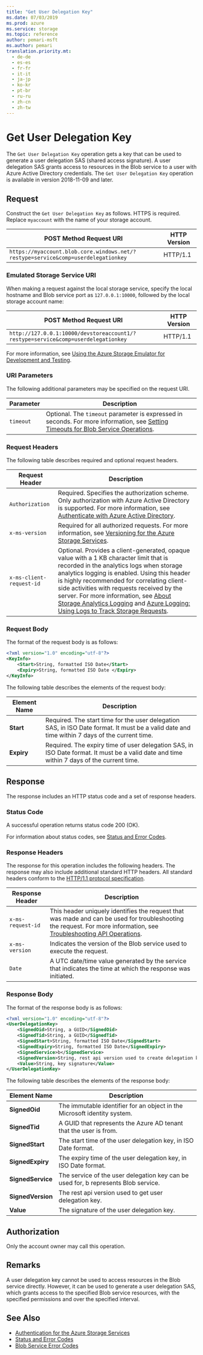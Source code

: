 ```yaml
---
title: "Get User Delegation Key"
ms.date: 07/03/2019
ms.prod: azure
ms.service: storage
ms.topic: reference
author: pemari-msft
ms.author: pemari
translation.priority.mt: 
  - de-de
  - es-es
  - fr-fr
  - it-it
  - ja-jp
  - ko-kr
  - pt-br
  - ru-ru
  - zh-cn
  - zh-tw
---
```


# Get User Delegation Key

The `Get User Delegation Key` operation gets a key that can be used to generate a user delegation SAS (shared access signature). A user delegation SAS grants access to resources in the Blob service to a user with Azure Active Directory credentials. The `Get User Delegation Key` operation is available in version 2018-11-09 and later.  
  
## Request

Construct the `Get User Delegation Key` as follows. HTTPS is required. Replace `myaccount` with the name of your storage account.  
  
|POST Method Request URI|HTTP Version|  
|----------------------------|------------------|  
|`https://myaccount.blob.core.windows.net/?restype=service&comp=userdelegationkey`|HTTP/1.1|  
  
### Emulated Storage Service URI  

When making a request against the local storage service, specify the local hostname and Blob service port as `127.0.0.1:10000`, followed by the local storage account name:  
  
|POST Method Request URI|HTTP Version|  
|----------------------------|------------------|  
|`http://127.0.0.1:10000/devstoreaccount1/?restype=service&comp=userdelegationkey`|HTTP/1.1|  
  
For more information, see [Using the Azure Storage Emulator for Development and Testing](/azure/storage/storage-use-emulator).  
  
### URI Parameters  

The following additional parameters may be specified on the request URI.  
  
|Parameter|Description|  
|---------------|-----------------|  
|`timeout`|Optional. The `timeout` parameter is expressed in seconds. For more information, see [Setting Timeouts for Blob Service Operations](Setting-Timeouts-for-Blob-Service-Operations.md).|  
  
### Request Headers  

The following table describes required and optional request headers.  
  
|Request Header|Description|  
|--------------------|-----------------|  
|`Authorization`|Required. Specifies the authorization scheme. Only authorization with Azure Active Directory is supported. For more information, see [Authenticate with Azure Active Directory](authenticate-with-azure-active-directory.md).|  
|`x-ms-version`|Required for all authorized requests. For more information, see [Versioning for the Azure Storage Services](Versioning-for-the-Azure-Storage-Services.md).|  
|`x-ms-client-request-id`|Optional. Provides a client-generated, opaque value with a 1 KB character limit that is recorded in the analytics logs when storage analytics logging is enabled. Using this header is highly recommended for correlating client-side activities with requests received by the server. For more information, see [About Storage Analytics Logging](About-Storage-Analytics-Logging.md) and [Azure Logging: Using Logs to Track Storage Requests](http://blogs.msdn.com/b/windowsazurestorage/archive/2011/08/03/windows-azure-storage-logging-using-logs-to-track-storage-requests.aspx).|  
  
### Request Body

The format of the request body is as follows:

```xml
<?xml version="1.0" encoding="utf-8"?>  
<KeyInfo>  
    <Start>String, formatted ISO Date</Start>
    <Expiry>String, formatted ISO Date </Expiry>
</KeyInfo>  
```

The following table describes the elements of the request body:  

|Element Name|Description|
|------------------|-----------------|  
|**Start**|Required. The start time for the user delegation SAS, in ISO Date format. It must be a valid date and time within 7 days of the current time. |
|**Expiry**|Required. The expiry time of user delegation SAS, in ISO Date format. It must be a valid date and time within 7 days of the current time. |

## Response

The response includes an HTTP status code and a set of response headers.  
  
### Status Code

A successful operation returns status code 200 (OK).  
  
For information about status codes, see [Status and Error Codes](Status-and-Error-Codes2.md).  
  
### Response Headers

The response for this operation includes the following headers. The response may also include additional standard HTTP headers. All standard headers conform to the [HTTP/1.1 protocol specification](http://go.microsoft.com/fwlink/?linkid=150478).  
  
|Response Header|Description|  
|--------------------|-----------------|  
|`x-ms-request-id`|This header uniquely identifies the request that was made and can be used for troubleshooting the request. For more information, see [Troubleshooting API Operations](Troubleshooting-API-Operations.md).|  
|`x-ms-version`|Indicates the version of the Blob service used to execute the request.|  
|`Date`|A UTC date/time value generated by the service that indicates the time at which the response was initiated.|  

### Response Body

The format of the response body is as follows:

```xml
<?xml version="1.0" encoding="utf-8"?>
<UserDelegationKey>
    <SignedOid>String, a GUID</SignedOid>
    <SignedTid>String, a GUID</SignedTid>
    <SignedStart>String, formatted ISO Date</SignedStart>
    <SignedExpiry>String, formatted ISO Date</SignedExpiry>
    <SignedService>b</SignedService>
    <SignedVersion>String, rest api version used to create delegation key</SignedVersion>
    <Value>String, key signature</Value>
</UserDelegationKey>
```

The following table describes the elements of the response body:

|Element Name|Description|  
|------------------|-----------------|  
|**SignedOid**|The immutable identifier for an object in the Microsoft identity system.|  
|**SignedTid**|A GUID that represents the Azure AD tenant that the user is from.|  
|**SignedStart**|The start time of the user delegation key, in ISO Date format.|  
|**SignedExpiry**|The expiry time of the user delegation key, in ISO Date format.|  
|**SignedService**|The service of the user delegation key can be used for, b represents Blob service.|
|**SignedVersion**|The rest api version used to get user delegation key.|  
|**Value**|The signature of the user delegation key.|  

## Authorization

Only the account owner may call this operation.  
  
## Remarks

A user delegation key cannot be used to access resources in the Blob service directly. However, it can be used to generate a user delegation SAS, which grants access to the specified Blob service resources, with the specified permissions and over the specified interval.
  
## See Also

- [Authentication for the Azure Storage Services](authorization-for-the-azure-storage-services.md)   
- [Status and Error Codes](Status-and-Error-Codes2.md)   
- [Blob Service Error Codes](Blob-Service-Error-Codes.md)   